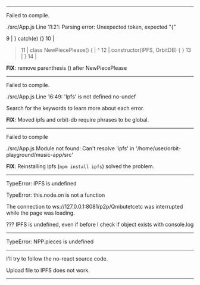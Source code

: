 -----------------------------

Failed to compile.

./src/App.js
  Line 11:21:  Parsing error: Unexpected token, expected "{"

   9 | } catch(e) {}
  10 | 
> 11 | class NewPiecePlease() {
     |                     ^
  12 |   constructor(IPFS, OrbitDB) { }
  13 | }
  14 | 

__FIX__: remove parenthesis () after NewPiecePlease

-----------------------------

Failed to compile.

./src/App.js
  Line 16:49:  'Ipfs' is not defined  no-undef

Search for the keywords to learn more about each error.

__FIX__: Moved ipfs and orbit-db require phrases to be global.

-----------------------------

Failed to compile

./src/App.js
Module not found: Can't resolve 'ipfs' in '/home/user/orbit-playground/music-app/src'

__FIX__: Reinstalling ipfs (`npm install ipfs`) solved the problem.

-----------------------------

TypeError: IPFS is undefined

TypeError: this.node.on is not a function

The connection to ws://127.0.0.1:8081/p2p/Qmbutetcetc was interrupted while the page was loading.

??? IPFS is undefined, even if before I check if object exists with console.log


-----------------------------

TypeError: NPP.pieces is undefined





-----------------------------

I'll try to follow the no-react source code.


Upload file to IPFS does not work.

-----------------------------
